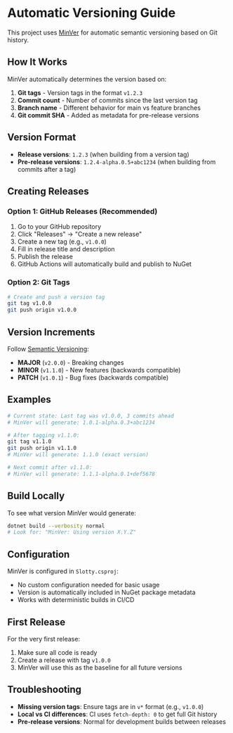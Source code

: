# Automatic Versioning Guide

This project uses [MinVer](https://github.com/adamralph/minver) for automatic semantic versioning based on Git history.

## How It Works

MinVer automatically determines the version based on:
1. **Git tags** - Version tags in the format `v1.2.3`
2. **Commit count** - Number of commits since the last version tag
3. **Branch name** - Different behavior for main vs feature branches
4. **Git commit SHA** - Added as metadata for pre-release versions

## Version Format

- **Release versions**: `1.2.3` (when building from a version tag)
- **Pre-release versions**: `1.2.4-alpha.0.5+abc1234` (when building from commits after a tag)

## Creating Releases

### Option 1: GitHub Releases (Recommended)
1. Go to your GitHub repository
2. Click "Releases" → "Create a new release"
3. Create a new tag (e.g., `v1.0.0`)
4. Fill in release title and description
5. Publish the release
6. GitHub Actions will automatically build and publish to NuGet

### Option 2: Git Tags
```bash
# Create and push a version tag
git tag v1.0.0
git push origin v1.0.0
```

## Version Increments

Follow [Semantic Versioning](https://semver.org/):

- **MAJOR** (`v2.0.0`) - Breaking changes
- **MINOR** (`v1.1.0`) - New features (backwards compatible)
- **PATCH** (`v1.0.1`) - Bug fixes (backwards compatible)

## Examples

```bash
# Current state: Last tag was v1.0.0, 3 commits ahead
# MinVer will generate: 1.0.1-alpha.0.3+abc1234

# After tagging v1.1.0:
git tag v1.1.0
git push origin v1.1.0
# MinVer will generate: 1.1.0 (exact version)

# Next commit after v1.1.0:
# MinVer will generate: 1.1.1-alpha.0.1+def5678
```

## Build Locally

To see what version MinVer would generate:

```bash
dotnet build --verbosity normal
# Look for: "MinVer: Using version X.Y.Z"
```

## Configuration

MinVer is configured in `Slotty.csproj`:
- No custom configuration needed for basic usage
- Version is automatically included in NuGet package metadata
- Works with deterministic builds in CI/CD

## First Release

For the very first release:
1. Make sure all code is ready
2. Create a release with tag `v1.0.0`
3. MinVer will use this as the baseline for all future versions

## Troubleshooting

- **Missing version tags**: Ensure tags are in `v*` format (e.g., `v1.0.0`)
- **Local vs CI differences**: CI uses `fetch-depth: 0` to get full Git history
- **Pre-release versions**: Normal for development builds between releases 